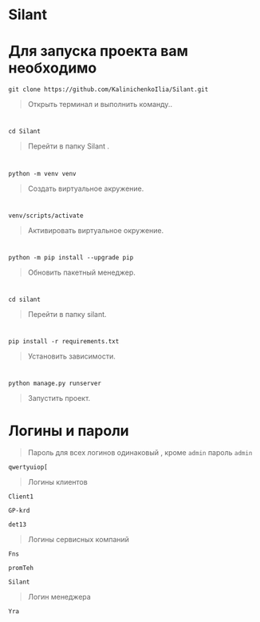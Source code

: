 # Silant

# Для запуска проекта вам необходимо #

```
git clone https://github.com/KalinichenkoIlia/Silant.git
```
>Открыть терминал и выполнить команду..
#

```
cd Silant
```
>Перейти в папку Silant .
#
```
python -m venv venv
```
>Создать виртуальное акружение.
#
```
venv/scripts/activate
```
>Активировать виртуальное окружение.
#
```
python -m pip install --upgrade pip
```
>Обновить пакетный менеджер.
#
```
cd silant
```
>Перейти в папку silant.
#
```
pip install -r requirements.txt
```
>Установить зависимости.
#
```
python manage.py runserver
```
>Запустить проект.
#

# Логины и пароли  #
> 
>Пароль для всех логинов одинаковый , кроме `admin` пароль ` admin `
```
qwertyuiop[
```
> Логины клиентов
```
Client1
```
```
GP-krd
```
```
det13
```
> Логины сервисных компаний
```
Fns
```
```
promTeh
```
```
Silant
```
> Логин менеджера
```
Yra
```


